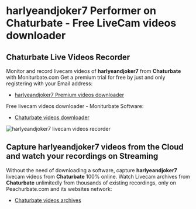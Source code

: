 # harlyeandjoker7 Performer on Chaturbate - Free LiveCam videos downloader

## Chaturbate Live Videos Recorder

Monitor and record livecam videos of **harlyeandjoker7** from **Chaturbate** with Moniturbate.com
Get a premium trial for free by just and only registering with your Email address:
* [harlyeandjoker7 Premium videos downloader](https://moniturbate.com/request-demo-licence-key.html)

Free livecam videos downloader - Moniturbate Software:
* [Chaturbate videos downloader](https://moniturbate.com/moniturbate-download-software.html)

![harlyeandjoker7 livecam videos recorder](https://peachurnet.com/templates/moniturbate-software.png)


## Capture harlyeandjoker7 videos from the Cloud and watch your recordings on Streaming

Without the need of downloading a software, capture **harlyeandjoker7** livecam videos from **Chaturbate** 100% online.
Watch Livecam archives from **Chaturbate** unlimitedly from thousands of existing recordings, only on Peachurbate.com and its websites network:
* [Chaturbate videos archives](https://peachurnet.com/)